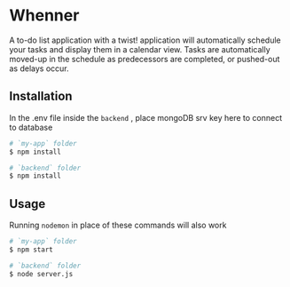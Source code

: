 
# Whenner

A to-do list application with a twist! application will automatically schedule your tasks and display them in a calendar view. Tasks are automatically moved-up in the schedule as predecessors are completed, or pushed-out as delays occur.

## Installation

In the .env file inside the `backend` , place mongoDB srv key here to connect to database


```bash
# `my-app` folder
$ npm install

# `backend` folder 
$ npm install

```
## Usage

Running `nodemon` in place of these commands will also work 

```bash
# `my-app` folder
$ npm start 

# `backend` folder 
$ node server.js





